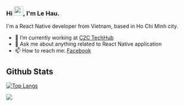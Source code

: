### Hi <img src="https://media.giphy.com/media/hvRJCLFzcasrR4ia7z/giphy.gif" width="25px">, I'm Le Hau.

I'm a React Native developer from Vietnam, based in Ho Chi Minh city.

- 🔭 I’m currently working at <a href="https://c2c-techhub.io/">C2C TechHub</a>
- 💬 Ask me about anything related to React Native application
- 📫 How to reach me: [Facebook](https://www.facebook.com/5515886)

## Github Stats
[![Top Langs](https://github-readme-stats.vercel.app/api/top-langs/?username=haujs&layout=compact&theme=dracula)](https://github.com/haujs)

![](https://komarev.com/ghpvc/?username=haujs)
